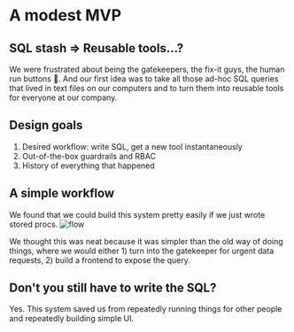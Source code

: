 # A modest MVP

## SQL stash => Reusable tools...?
We were frustrated about being the gatekeepers, the fix-it guys, the human run buttons 🤖. And our first idea was to take all those ad-hoc SQL queries that lived in text files on our computers and to turn them into reusable tools for everyone at our company.

## Design goals
1. Desired workflow: write SQL, get a new tool instantaneously
2. Out-of-the-box guardrails and RBAC
3. History of everything that happened

## A simple workflow
We found that we could build this system pretty easily if we just wrote stored procs.
![flow](https://i.imgur.com/bjFWxrb.png)

We thought this was neat because it was simpler than the old way of doing things, where we would either 1) turn into the gatekeeper for urgent data requests, 2) build a frontend to expose the query. 

## Don't you still have to write the SQL?
Yes. This system saved us from repeatedly running things for other people and repeatedly building simple UI. 